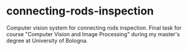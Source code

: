 # connecting-rods-inspection
Computer vision system for connecting rods inspection. Final task for course "Computer Vision and Image Processing" during my master's degree at University of Bologna.
